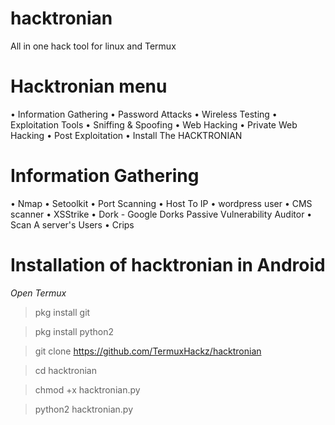 # hacktronian
All in one hack tool for linux and Termux

# Hacktronian menu

• Information Gathering
• Password Attacks
• Wireless Testing
• Exploitation Tools
• Sniffing & Spoofing
• Web Hacking
• Private Web Hacking
• Post Exploitation
• Install The HACKTRONIAN

# Information Gathering

• Nmap
• Setoolkit
• Port Scanning
• Host To IP
• wordpress user
• CMS scanner
• XSStrike
• Dork - Google Dorks Passive Vulnerability Auditor
• Scan A server's Users
• Crips

# Installation of hacktronian in Android

*Open Termux*

> pkg install git

> pkg install python2

> git clone https://github.com/TermuxHackz/hacktronian

> cd hacktronian

> chmod +x hacktronian.py

> python2 hacktronian.py
